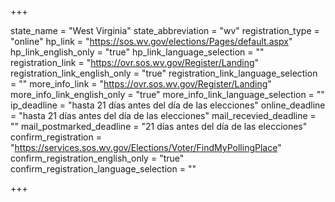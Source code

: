 +++

state_name = "West Virginia"
state_abbreviation = "wv"
registration_type = "online"
hp_link = "https://sos.wv.gov/elections/Pages/default.aspx"
hp_link_english_only = "true"
hp_link_language_selection = ""
registration_link = "https://ovr.sos.wv.gov/Register/Landing"
registration_link_english_only = "true"
registration_link_language_selection = ""
more_info_link = "https://ovr.sos.wv.gov/Register/Landing"
more_info_link_english_only = "true"
more_info_link_language_selection = ""
ip_deadline = "hasta 21 días antes del día de las elecciones"
online_deadline = "hasta 21 días antes del día de las elecciones"
mail_recevied_deadline = ""
mail_postmarked_deadline = "21 días antes del día de las elecciones"
confirm_registration = "https://services.sos.wv.gov/Elections/Voter/FindMyPollingPlace"
confirm_registration_english_only = "true"
confirm_registration_language_selection = ""

+++